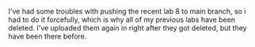 I've had some troubles with pushing the recent lab 8 to main branch, so i had to do it forcefully, which is why all of my previous labs have been deleted. 
I've uploaded them again in right after they got deleted, but they have been there before. 
